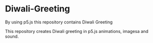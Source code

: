 # Diwali-Greeting
By using p5.js this repository contains Diwali Greeting

This repository creates Diwali greeting in p5.js animations, imagesa and sound.
